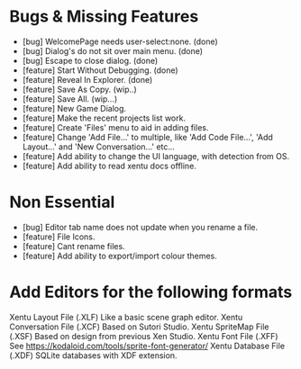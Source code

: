 # Bugs & Missing Features

- [bug] WelcomePage needs user-select:none. (done)
- [bug] Dialog's do not sit over main menu. (done)
- [bug] Escape to close dialog. (done)
- [feature] Start Without Debugging. (done)
- [feature] Reveal In Explorer. (done)
- [feature] Save As Copy. (wip..)
- [feature] Save All. (wip...)
- [feature] New Game Dialog.
- [feature] Make the recent projects list work.
- [feature] Create 'Files' menu to aid in adding files.
- [feature] Change 'Add File...' to multiple, like 'Add Code File...', 'Add Layout...' and 'New Conversation...' etc...
- [feature] Add ability to change the UI language, with detection from OS.
- [feature] Add ability to read xentu docs offline.

# Non Essential

- [bug] Editor tab name does not update when you rename a file.
- [feature] File Icons.
- [feature] Cant rename files.
- [feature] Add ability to export/import colour themes.

# Add Editors for the following formats

Xentu Layout File				(.XLF) 	Like a basic scene graph editor.
Xentu Conversation File 	(.XCF)	Based on Sutori Studio.
Xentu SpriteMap File			(.XSF) 	Based on design from previous Xen Studio.
Xentu Font File				(.XFF)	See https://kodaloid.com/tools/sprite-font-generator/
Xentu Database File			(.XDF)	SQLite databases with XDF extension.